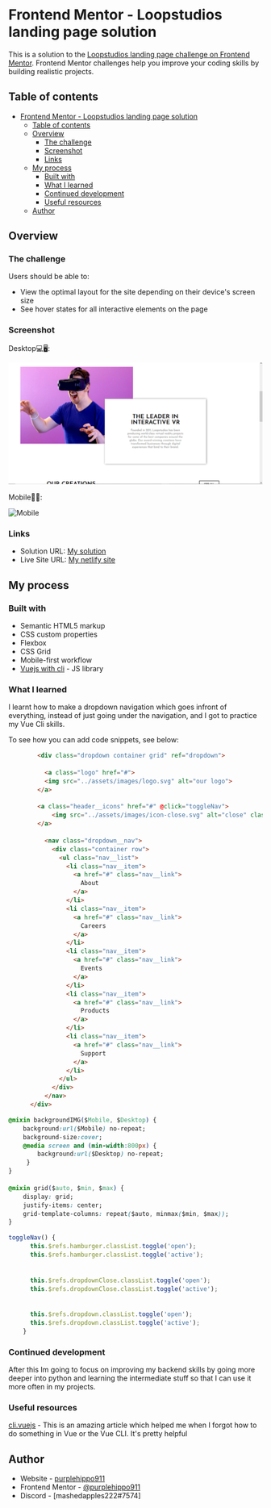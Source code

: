 # Frontend Mentor - Loopstudios landing page solution

This is a solution to the [Loopstudios landing page challenge on Frontend Mentor](https://www.frontendmentor.io/challenges/loopstudios-landing-page-N88J5Onjw). Frontend Mentor challenges help you improve your coding skills by building realistic projects. 

## Table of contents

- [Frontend Mentor - Loopstudios landing page solution](#frontend-mentor---loopstudios-landing-page-solution)
  - [Table of contents](#table-of-contents)
  - [Overview](#overview)
    - [The challenge](#the-challenge)
    - [Screenshot](#screenshot)
    - [Links](#links)
  - [My process](#my-process)
    - [Built with](#built-with)
    - [What I learned](#what-i-learned)
    - [Continued development](#continued-development)
    - [Useful resources](#useful-resources)
  - [Author](#author)
## Overview

### The challenge

Users should be able to:

- View the optimal layout for the site depending on their device's screen size
- See hover states for all interactive elements on the page

### Screenshot
  Desktop💻🖥:

![Desktop](./src/assets/design/loopstudios.png)

Mobile📱📱:

![Mobile](./src/assets/design/mobileScreenshot.png)

### Links

- Solution URL: [My solution](https://www.frontendmentor.io/solutions/loopstudios-made-in-vuejs-3-pLu1hLVF)
- Live Site URL: [My netlify site](hhttps://loopstudiomy.netlify.app/#)

## My process

### Built with

- Semantic HTML5 markup
- CSS custom properties
- Flexbox
- CSS Grid
- Mobile-first workflow
- [Vuejs with cli](https://vuejs.org/) - JS library

### What I learned

I learnt how to make a dropdown navigation which goes infront of everything, instead of just going under the navigation, and I got to practice my Vue Cli skills.

To see how you can add code snippets, see below:

```html
        <div class="dropdown container grid" ref="dropdown">
  
          <a class="logo" href="#">
          <img src="../assets/images/logo.svg" alt="our logo">
        </a>
        
        <a class="header__icons" href="#" @click="toggleNav">
            <img src="../assets/images/icon-close.svg" alt="close" class="closeButton" ref="dropdownClose"/>
        </a>

          <nav class="dropdown__nav">
            <div class="container row">
              <ul class="nav__list">
                <li class="nav__item">
                  <a href="#" class="nav__link">
                    About
                  </a>
                </li>
                <li class="nav__item">
                  <a href="#" class="nav__link">
                    Careers
                  </a>
                </li>
                <li class="nav__item">
                  <a href="#" class="nav__link">
                    Events
                  </a>
                </li>
                <li class="nav__item">
                  <a href="#" class="nav__link">
                    Products
                  </a>
                </li>
                <li class="nav__item">
                  <a href="#" class="nav__link">
                    Support
                  </a>
                </li>
              </ul>
            </div>
          </nav>
      </div>
```
```css
@mixin backgroundIMG($Mobile, $Desktop) {
    background:url($Mobile) no-repeat;
    background-size:cover;
    @media screen and (min-width:800px) {
        background:url($Desktop) no-repeat;
     }
}

@mixin grid($auto, $min, $max) {
    display: grid;
    justify-items: center;
    grid-template-columns: repeat($auto, minmax($min, $max));
}
```
```js
toggleNav() {
      this.$refs.hamburger.classList.toggle('open');
      this.$refs.hamburger.classList.toggle('active');

      
      this.$refs.dropdownClose.classList.toggle('open');
      this.$refs.dropdownClose.classList.toggle('active');

      
      this.$refs.dropdown.classList.toggle('open');
      this.$refs.dropdown.classList.toggle('active');
    }
```

### Continued development

After this Im going to focus on improving my backend skills by going more deeper into python and learning the intermediate stuff so that I can use it more often in my projects.
### Useful resources

[cli.vuejs](https://cli.vuejs.org/guide/deployment.html) - This is an amazing article which helped me when I forgot how to do something in Vue or the Vue CLI. It's pretty helpful

## Author

- Website - [purplehippo911](https://purplehippo911.github.io/website/)
- Frontend Mentor - [@purplehippo911](https://www.frontendmentor.io/profile/purplehippo911)
- Discord - [mashedapples222#7574]